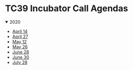 TC39 Incubator Call Agendas
===========================

<details open>
<summary>2020</summary>
  
- [April 14](./2020/04-14.md)
- [April 27](./2020/04-27.md)
- [May 12](./2020/05-12.md)
- [May 26](./2020/05-26.md)
- [June 28](./2020/06-16.md)
- [June 30](./2020/06-30.md)
- [July 28](./2020/07-28.md)
</details>
